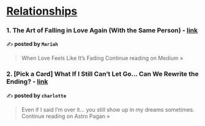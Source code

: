 
<h1><a href=https://medium.com/tag/relationships/recommended target="_blank" rel="noopener noreferrer">Relationships</a></h1>
<h3>1. The Art of Falling in Love Again (With the Same Person) - <a href="https://medium.com/@mariah_Ca/the-art-of-falling-in-love-again-with-the-same-person-b04278184853?source=rss------relationships-5" target="_blank" rel="noopener noreferrer">link</a></h3>

✍️ **posted by `Mariah`**

<blockquote>When Love Feels Like It’s Fading
Continue reading on Medium »</blockquote>

<h3>2. [Pick a Card] What If I Still Can’t Let Go… Can We Rewrite the Ending? - <a href="https://astropagan.com/pick-a-card-what-if-i-still-cant-let-go-can-we-rewrite-the-ending-26d4f54e720b?source=rss------relationships-5" target="_blank" rel="noopener noreferrer">link</a></h3>

✍️ **posted by `charlotte`**

<blockquote>Even if I said I’m over it… you still show up in my dreams sometimes.
Continue reading on Astro Pagan »</blockquote>

